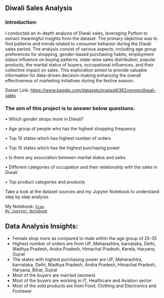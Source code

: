 ## Diwali Sales Analysis

### Introduction:

I conducted an in-depth analysis of Diwali sales, leveraging Python to extract meaningful insights from the dataset. The primary objective was to find patterns and trends related to consumer behavior during the Diwali sales period. The analysis consist of various aspects, including age group preferences for shopping, gender-based purchasing habits, employment status influence on buying patterns, state-wise sales distribution, popular products, the marital status of buyers, occupational influences, and their collective impact on sales. This exploration aimed to provide valuable information for data-driven decision-making enhancing the overall effectiveness of marketing initiatives during the festive season.
  
Datset Link: https://www.kaggle.com/datasets/prajwal6362venom/diwali-sales 

### The aim of this project is to answer below questions:

•	Which gender shops more in Diwali?<br>

•	Age group of people who has the highest shopping frequency<br>

•	Top 10 states which has highest number of orders<br>

•	Top 10 states which has the highest purchasing power<br>

•	Is there any association between marital status and sales<br>

•	Different categories of occupation and their relationship with the sales in Diwali<br>

•	Top product categories and products<br>


Take a look at the dataset sources and my Jupyter Notebook to understand step by step analysis.


My Notebook: 
<a href="https://github.com/Swapppyy/Diwali_Sales_Analysis/blob/main/Diwali_Sales.ipynb"><code>View My Jupyter Notebook</code></a>

## Data Analysis Insights:

- Female shop more as compared to male within the age group of 25-35
- Highest number of orders are from UP, Maharashtra, karnataka, Delhi, Madhya Pradesh, Andra Pradesh, Himachal Pradesh, Kerela, Haryana, Gujrat
- The states with highest purchasing power are UP, Maharashtra, karnataka, Delhi, Madhya Pradesh, Andra Pradesh, Himachal Pradesh, Haryana, Bihar, Gujrat
- Most of the buyers are married (women)
- Most of the buyers are working in IT, Healthcare and Aviation sector
- Most of the sold products are from Food, Clothing and Electronics and Footwear











